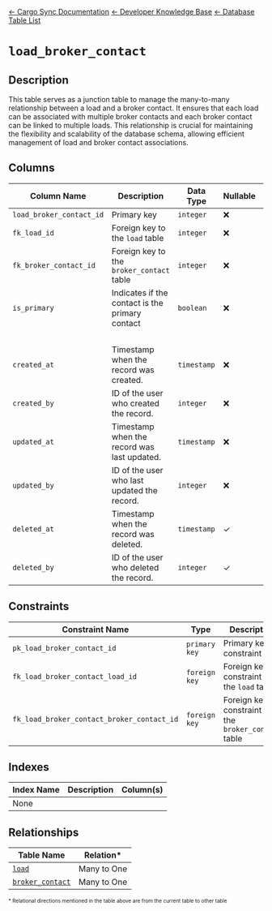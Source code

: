 [← Cargo Sync Documentation](../../../../readme.md) [← Developer Knowledge Base](../../readme.md) [← Database Table List](../database-design.md)

# `load_broker_contact`

## Description

This table serves as a junction table to manage the many-to-many relationship between a load and a broker contact. It ensures that each load can be associated with multiple broker contacts and each broker contact can be linked to multiple loads. This relationship is crucial for maintaining the flexibility and scalability of the database schema, allowing efficient management of load and broker contact associations.


## Columns

|Column Name|Description|Data Type|Nullable|Default|
|-|-|-|-|-|
|`load_broker_contact_id`|Primary key|`integer`|❌||
|`fk_load_id`|Foreign key to the `load` table|`integer`|❌||
|`fk_broker_contact_id`|Foreign key to the `broker_contact` table|`integer`|❌||
|`is_primary`|Indicates if the contact is the primary contact|`boolean`|❌|`false`|
|&nbsp;|
|`created_at`|Timestamp when the record was created.|`timestamp`|❌|`current_timestamp`|
|`created_by`|ID of the user who created the record.|`integer`|❌|-1|
|`updated_at`|Timestamp when the record was last updated.|`timestamp`|❌|`current_timestamp`|
|`updated_by`|ID of the user who last updated the record.|`integer`|❌|-1|
|`deleted_at`|Timestamp when the record was deleted.|`timestamp`|✓|`null`|
|`deleted_by`|ID of the user who deleted the record.|`integer`|✓|`null`|

## Constraints

|Constraint Name|Type|Description|Column(s)|
|--|--|--|--|
|`pk_load_broker_contact_id`|`primary key`|Primary key constraint|`load_broker_contact_id`|
|`fk_load_broker_contact_load_id`|`foreign key`|Foreign key constraint to the `load` table|`fk_load_id`|
|`fk_load_broker_contact_broker_contact_id`|`foreign key`|Foreign key constraint to the `broker_contact` table|`fk_broker_contact_id`|


## Indexes

|Index Name|Description|Column(s)|
|-|-|-|
|None|

## Relationships

|Table Name|Relation*|
|-|-|
|[`load`](./load-table.md)|Many to One|
|[`broker_contact`](./broker-contact-table.md)|Many to One|


<span style="font-size:10px">\* Relational directions mentioned in the table above are from the current table to other table</span>